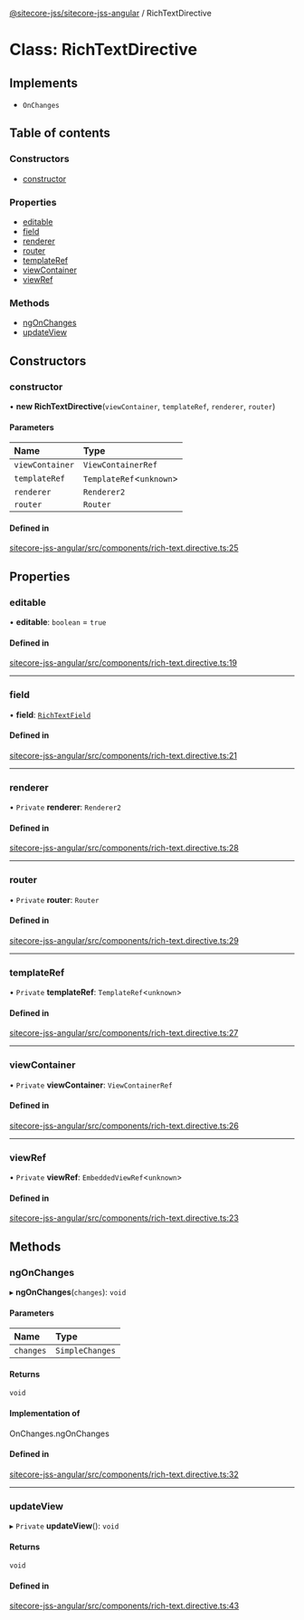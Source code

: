 [@sitecore-jss/sitecore-jss-angular](../README.md) / RichTextDirective

# Class: RichTextDirective

## Implements

- `OnChanges`

## Table of contents

### Constructors

- [constructor](RichTextDirective.md#constructor)

### Properties

- [editable](RichTextDirective.md#editable)
- [field](RichTextDirective.md#field)
- [renderer](RichTextDirective.md#renderer)
- [router](RichTextDirective.md#router)
- [templateRef](RichTextDirective.md#templateref)
- [viewContainer](RichTextDirective.md#viewcontainer)
- [viewRef](RichTextDirective.md#viewref)

### Methods

- [ngOnChanges](RichTextDirective.md#ngonchanges)
- [updateView](RichTextDirective.md#updateview)

## Constructors

### constructor

• **new RichTextDirective**(`viewContainer`, `templateRef`, `renderer`, `router`)

#### Parameters

| Name | Type |
| :------ | :------ |
| `viewContainer` | `ViewContainerRef` |
| `templateRef` | `TemplateRef`<`unknown`\> |
| `renderer` | `Renderer2` |
| `router` | `Router` |

#### Defined in

[sitecore-jss-angular/src/components/rich-text.directive.ts:25](https://github.com/Sitecore/jss/blob/4f2bbb4bf/packages/sitecore-jss-angular/src/components/rich-text.directive.ts#L25)

## Properties

### editable

• **editable**: `boolean` = `true`

#### Defined in

[sitecore-jss-angular/src/components/rich-text.directive.ts:19](https://github.com/Sitecore/jss/blob/4f2bbb4bf/packages/sitecore-jss-angular/src/components/rich-text.directive.ts#L19)

___

### field

• **field**: [`RichTextField`](../interfaces/RichTextField.md)

#### Defined in

[sitecore-jss-angular/src/components/rich-text.directive.ts:21](https://github.com/Sitecore/jss/blob/4f2bbb4bf/packages/sitecore-jss-angular/src/components/rich-text.directive.ts#L21)

___

### renderer

• `Private` **renderer**: `Renderer2`

#### Defined in

[sitecore-jss-angular/src/components/rich-text.directive.ts:28](https://github.com/Sitecore/jss/blob/4f2bbb4bf/packages/sitecore-jss-angular/src/components/rich-text.directive.ts#L28)

___

### router

• `Private` **router**: `Router`

#### Defined in

[sitecore-jss-angular/src/components/rich-text.directive.ts:29](https://github.com/Sitecore/jss/blob/4f2bbb4bf/packages/sitecore-jss-angular/src/components/rich-text.directive.ts#L29)

___

### templateRef

• `Private` **templateRef**: `TemplateRef`<`unknown`\>

#### Defined in

[sitecore-jss-angular/src/components/rich-text.directive.ts:27](https://github.com/Sitecore/jss/blob/4f2bbb4bf/packages/sitecore-jss-angular/src/components/rich-text.directive.ts#L27)

___

### viewContainer

• `Private` **viewContainer**: `ViewContainerRef`

#### Defined in

[sitecore-jss-angular/src/components/rich-text.directive.ts:26](https://github.com/Sitecore/jss/blob/4f2bbb4bf/packages/sitecore-jss-angular/src/components/rich-text.directive.ts#L26)

___

### viewRef

• `Private` **viewRef**: `EmbeddedViewRef`<`unknown`\>

#### Defined in

[sitecore-jss-angular/src/components/rich-text.directive.ts:23](https://github.com/Sitecore/jss/blob/4f2bbb4bf/packages/sitecore-jss-angular/src/components/rich-text.directive.ts#L23)

## Methods

### ngOnChanges

▸ **ngOnChanges**(`changes`): `void`

#### Parameters

| Name | Type |
| :------ | :------ |
| `changes` | `SimpleChanges` |

#### Returns

`void`

#### Implementation of

OnChanges.ngOnChanges

#### Defined in

[sitecore-jss-angular/src/components/rich-text.directive.ts:32](https://github.com/Sitecore/jss/blob/4f2bbb4bf/packages/sitecore-jss-angular/src/components/rich-text.directive.ts#L32)

___

### updateView

▸ `Private` **updateView**(): `void`

#### Returns

`void`

#### Defined in

[sitecore-jss-angular/src/components/rich-text.directive.ts:43](https://github.com/Sitecore/jss/blob/4f2bbb4bf/packages/sitecore-jss-angular/src/components/rich-text.directive.ts#L43)
